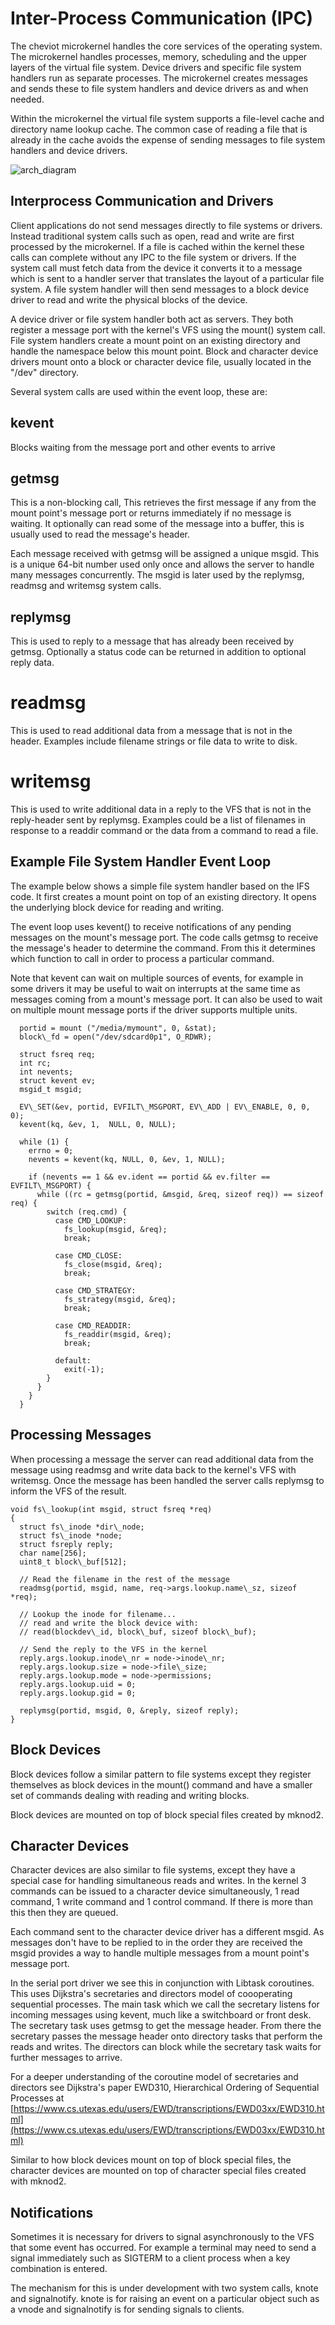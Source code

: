 # Inter-Process Communication (IPC)

The cheviot microkernel handles the core services of the operating system.
The microkernel handles processes, memory, scheduling and the upper layers
of the virtual file system. Device drivers and specific file system handlers
run as separate processes. The microkernel creates messages and sends these
to file system handlers and device drivers as and when needed.

Within the microkernel the virtual file system supports a file-level cache
and directory name lookup cache. The common case of reading a file that
is already in the cache avoids the expense of sending messages to file system
handlers and device drivers.

![arch_diagram](images/cheviot_simple_architecture.png)


## Interprocess Communication and Drivers

Client applications do not send messages directly to file systems or drivers.
Instead traditional system calls such as open, read and write are first processed
by the microkernel.  If a file is cached within the kernel these calls can complete
without any IPC to the file system or drivers.  If the system call must fetch
data from the device it converts it to a message which is sent to a handler server
that translates the layout of a particular file system. A file system handler will
then send messages to a block device driver to read and write the physical blocks
of the device.

A device driver or file system handler both act as servers.  They both register a
message port with the kernel's VFS using the mount() system call. File system handlers
create a mount point on an existing directory and handle the namespace below this
mount point. Block and character device drivers mount onto a block or character device
file, usually located in the "/dev" directory.


Several system calls are used within the event loop, these are:

## kevent

Blocks waiting from the message port and other events to arrive

## getmsg

This is a non-blocking call, This retrieves the first message if any from the
mount point's message port or returns immediately if no message is waiting.
It optionally can read some of the message into a buffer, this is usually used
to read the message's header.

Each message received with getmsg will be assigned a unique msgid. This is a 
unique 64-bit number used only once and allows the server to handle many messages
concurrently. The msgid is later used by the replymsg, readmsg and writemsg system calls.

## replymsg

This is used to reply to a message that has already been received by getmsg.
Optionally a status code can be returned in addition to optional reply data.

# readmsg

This is used to read additional data from a message that is not in the header.
Examples include filename strings or file data to write to disk.

# writemsg

This is used to write additional data in a reply to the VFS that is not in the
reply-header sent by replymsg. Examples could be a list of filenames in response
to a readdir command or the data from a command to read a file.


## Example File System Handler Event Loop

The example below shows a simple file system handler based on the IFS code.
It first creates a mount point on top of an existing directory.  It opens the
underlying block device for reading and writing.

The event loop uses kevent() to receive notifications of any pending messages
on the mount's message port. The code calls getmsg to receive the message's
header to determine the command. From this it determines which function to call
in order to process a particular command.

Note that kevent can wait on multiple sources of events, for example in some
drivers it may be useful to wait on interrupts at the same time as messages
coming from a mount's message port. It can also be used to wait on multiple
mount message ports if the driver supports multiple units.


```
  portid = mount ("/media/mymount", 0, &stat);
  block\_fd = open("/dev/sdcard0p1", O_RDWR);  

  struct fsreq req;
  int rc;
  int nevents;
  struct kevent ev;
  msgid_t msgid;
    
  EV\_SET(&ev, portid, EVFILT\_MSGPORT, EV\_ADD | EV\_ENABLE, 0, 0, 0); 
  kevent(kq, &ev, 1,  NULL, 0, NULL);

  while (1) {
    errno = 0;
    nevents = kevent(kq, NULL, 0, &ev, 1, NULL);
  
    if (nevents == 1 && ev.ident == portid && ev.filter == EVFILT\_MSGPORT) {
      while ((rc = getmsg(portid, &msgid, &req, sizeof req)) == sizeof req) {
        switch (req.cmd) {
          case CMD_LOOKUP:
            fs_lookup(msgid, &req);
            break;
          
          case CMD_CLOSE:
            fs_close(msgid, &req);
            break;
          
          case CMD_STRATEGY:
            fs_strategy(msgid, &req);
            break;

          case CMD_READDIR:
            fs_readdir(msgid, &req);
            break;

          default:
            exit(-1);
        }
      }
    }
  }
```

## Processing Messages

When processing a message the server can read additional data from the message
using readmsg and write data back to the kernel's VFS with writemsg. Once the
message has been handled the server calls replymsg to inform the VFS of the
result.


```
void fs\_lookup(int msgid, struct fsreq *req)
{
  struct fs\_inode *dir\_node;
  struct fs\_inode *node;
  struct fsreply reply;
  char name[256];
  uint8_t block\_buf[512];
    
  // Read the filename in the rest of the message    
  readmsg(portid, msgid, name, req->args.lookup.name\_sz, sizeof *req);

  // Lookup the inode for filename...
  // read and write the block device with:
  // read(blockdev\_id, block\_buf, sizeof block\_buf);

  // Send the reply to the VFS in the kernel    
  reply.args.lookup.inode\_nr = node->inode\_nr;
  reply.args.lookup.size = node->file\_size;
  reply.args.lookup.mode = node->permissions;
  reply.args.lookup.uid = 0;
  reply.args.lookup.gid = 0;
  
  replymsg(portid, msgid, 0, &reply, sizeof reply);
}
```


## Block Devices

Block devices follow a similar pattern to file systems except they register
themselves as block devices in the mount() command and have a smaller set
of commands dealing with reading and writing blocks.

Block devices are mounted on top of block special files created by mknod2.


## Character Devices

Character devices are also similar to file systems, except they have
a special case for handling simultaneous reads and writes. In the kernel
3 commands can be issued to a character device simultaneously, 1 read
command, 1 write command and 1 control command. If there is more than
this then they are queued.

Each command sent to the character device driver has a different
msgid. As messages don't have to be replied to in the order they are
received the msgid provides a way to handle multiple messages from a
mount point's message port.

In the serial port driver we see this in conjunction with Libtask
coroutines. This uses Dijkstra's secretaries and directors model
of coooperating sequential processes. The main task which we call the secretary
listens for incoming messages using kevent, much like a switchboard or front
desk. The secretary task uses getmsg to get the message header. From there
the secretary passes the message header onto directory tasks that perform
the reads and writes. The directors can block while the secretary
task waits for further messages to arrive.

For a deeper understanding of the coroutine model of secretaries and
directors see Dijkstra's paper EWD310, Hierarchical Ordering of Sequential Processes
at [https://www.cs.utexas.edu/users/EWD/transcriptions/EWD03xx/EWD310.html](https://www.cs.utexas.edu/users/EWD/transcriptions/EWD03xx/EWD310.html)

Similar to how block devices mount on top of block special files, the character
devices are mounted on top of character special files created with mknod2.


## Notifications

Sometimes it is necessary for drivers to signal asynchronously to the VFS that
some event has occurred.  For example a terminal may need to send a signal
immediately such as SIGTERM to a client process when a key combination is entered.

The mechanism for this is under development with two system calls, knote and
signalnotify. knote is for raising an event on a particular object such as a vnode
and signalnotify is for sending signals to clients.



